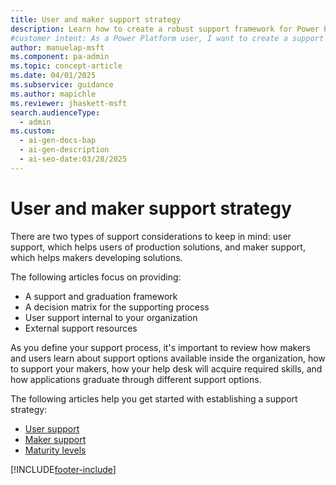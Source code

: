 ```yaml
---
title: User and maker support strategy
description: Learn how to create a robust support framework for Power Platform users and makers, including internal and external resources.
#customer intent: As a Power Platform user, I want to create a support framework for Power Platform users and makers so that I can ensure effective internal and external support.
author: manuelap-msft
ms.component: pa-admin
ms.topic: concept-article
ms.date: 04/01/2025
ms.subservice: guidance
ms.author: mapichle
ms.reviewer: jhaskett-msft
search.audienceType:
  - admin
ms.custom:
  - ai-gen-docs-bap
  - ai-gen-description
  - ai-seo-date:03/28/2025
---
```


# User and maker support strategy

There are two types of support considerations to keep in mind: user support, which helps users of production solutions, and maker support, which helps makers developing solutions.

The following articles focus on providing:

- A support and graduation framework
- A decision matrix for the supporting process
- User support internal to your organization
- External support resources

As you define your support process, it's important to review how makers and users learn about support options available inside the organization, how to support your makers, how your help desk will acquire required skills, and how applications graduate through different support options.

The following articles help you get started with establishing a support strategy:

- [User support](support-strategy-solutions.md)
- [Maker support](support-strategy-makers.md)
- [Maturity levels](support-strategy-maturity.md)

[!INCLUDE[footer-include](../../includes/footer-banner.md)]
